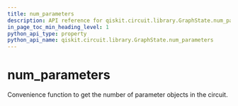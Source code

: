```yaml
---
title: num_parameters
description: API reference for qiskit.circuit.library.GraphState.num_parameters
in_page_toc_min_heading_level: 1
python_api_type: property
python_api_name: qiskit.circuit.library.GraphState.num_parameters
---
```


# num\_parameters

Convenience function to get the number of parameter objects in the circuit.

